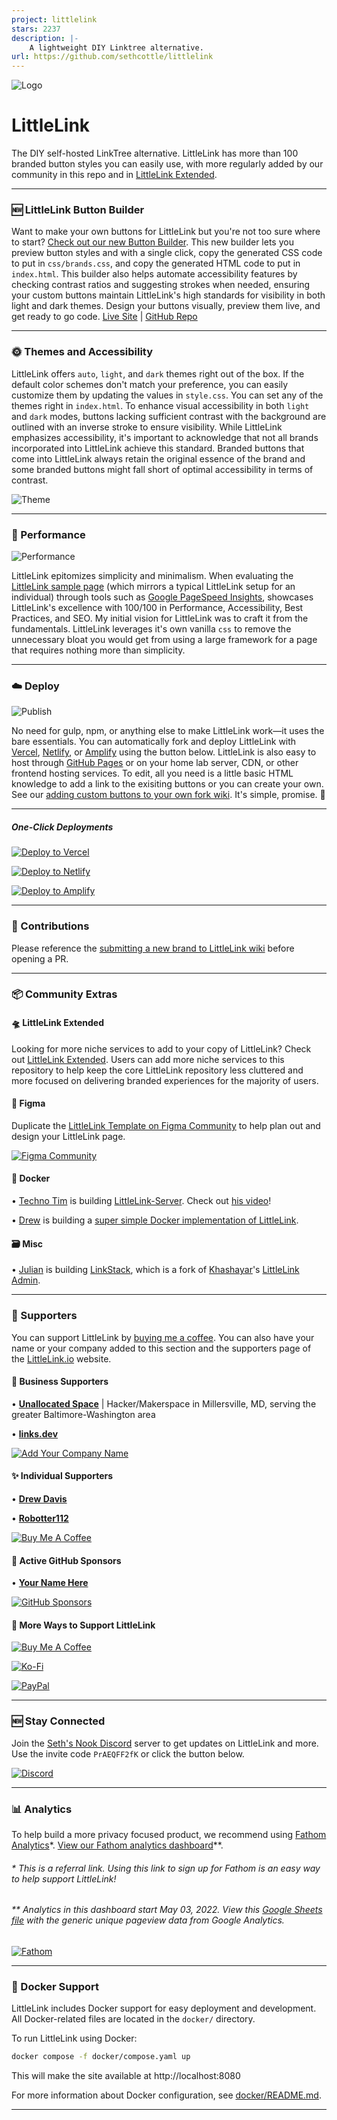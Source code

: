 ```yaml
---
project: littlelink
stars: 2237
description: |-
    A lightweight DIY Linktree alternative.
url: https://github.com/sethcottle/littlelink
---
```


![Logo](https://cdn.cottle.cloud/GitHub/LittleLink/littlelink.gif)

# LittleLink
The DIY self-hosted LinkTree alternative. LittleLink has more than 100 branded button styles you can easily use, with more regularly added by our community in this repo and in [LittleLink Extended](https://github.com/sethcottle/littlelink-extended). 

---
### 🆕 LittleLink Button Builder
Want to make your own buttons for LittleLink but you're not too sure where to start? [Check out our new Button Builder](https://builder.littlelink.io). This new builder lets you preview button styles and with a single click, copy the generated CSS code to put in `css/brands.css`, and copy the generated HTML code to put in `index.html`. This builder also helps automate accessibility features by checking contrast ratios and suggesting strokes when needed, ensuring your custom buttons maintain LittleLink's high standards for visibility in both light and dark themes. Design your buttons visually, preview them live, and get ready to go code. [Live Site](https://builder.littlelink.io) | [GitHub Repo](https://github.com/sethcottle/littlelink-button-builder)

---
### 🌞 Themes and Accessibility
LittleLink offers `auto`, `light`, and `dark` themes right out of the box. If the default color schemes don't match your preference, you can easily customize them by updating the values in `style.css`. You can set any of the themes right in `index.html`. To enhance visual accessibility in both `light` and `dark` modes, buttons lacking sufficient contrast with the background are outlined with an inverse stroke to ensure visibility. While LittleLink emphasizes accessibility, it's important to acknowledge that not all brands incorporated into LittleLink achieve this standard. Branded buttons that come into LittleLink always retain the original essence of the brand and some branded buttons might fall short of optimal accessibility in terms of contrast.

![Theme](https://cdn.cottle.cloud/GitHub/LittleLink/ThemeSupport.gif)

---
### 🥇 Performance

![Performance](https://cdn.cottle.cloud/GitHub/LittleLink/ranking.gif)

LittleLink epitomizes simplicity and minimalism. When evaluating the [LittleLink sample page](https://littlelink.io/sample/seth) (which mirrors a typical LittleLink setup for an individual) through tools such as [Google PageSpeed Insights](https://pagespeed.web.dev/analysis/https-littlelink-io-sample-seth/17ex80ryq4?form_factor=mobile), showcases LittleLink's excellence with 100/100 in Performance, Accessibility, Best Practices, and SEO. My initial vision for LittleLink was to craft it from the fundamentals. LittleLink leverages it's own vanilla `css` to remove the unnecessary bloat you would get from using a large framework for a page that requires nothing more than simplicity.

---
### ☁️ Deploy

![Publish](https://cdn.cottle.cloud/GitHub/LittleLink/test/css/deploy.gif)

No need for gulp, npm, or anything else to make LittleLink work—it uses the bare essentials. You can automatically fork and deploy LittleLink with [Vercel](https://vercel.com/), [Netlify](https://www.netlify.com/), or [Amplify](https://aws.amazon.com/amplify) using the button below. LittleLink is also easy to host through [GitHub Pages](https://pages.github.com/) or on your home lab server, CDN, or other frontend hosting services. To edit, all you need is a little basic HTML knowledge to add a link to the exisiting buttons or you can create your own. See our [adding custom buttons to your own fork wiki](https://github.com/sethcottle/littlelink/wiki/Adding-custom-buttons-to-your-own-fork). It's simple, promise. 🤞

---
##### One-Click Deployments

[![Deploy to Vercel](https://cdn.cottle.cloud/littlelink/button-deploy-vercel.svg)](https://vercel.com/new/clone?repository-url=https%3A%2F%2Fgithub.com%2Fsethcottle%2Flittlelink&project-name=littlelink&repository-name=littlelink)

[![Deploy to Netlify](https://cdn.cottle.cloud/littlelink/button-deploy-netlify.svg)](https://app.netlify.com/start/deploy?repository=https://github.com/sethcottle/littlelink)

[![Deploy to Amplify](https://cdn.cottle.cloud/littlelink/button-deploy-amplify.svg)](https://console.aws.amazon.com/amplify/home#/deploy?repo=https://github.com/sethcottle/littlelink)

---

### 🤝 Contributions
Please reference the [submitting a new brand to LittleLink wiki](https://github.com/sethcottle/littlelink/wiki/Submitting-a-new-brand-to-LittleLink) before opening a PR.

---
### 📦 Community Extras

#### 🛸 LittleLink Extended
Looking for more niche services to add to your copy of LittleLink? Check out [LittleLink Extended](https://github.com/sethcottle/littlelink-extended). Users can add more niche services to this repository to help keep the core LittleLink repository less cluttered and more focused on delivering branded experiences for the majority of users.

#### 🎨 Figma
Duplicate the [LittleLink Template on Figma Community](https://www.figma.com/community/file/846568099968305613) to help plan out and design your LittleLink page.

[![Figma Community](https://cdn.cottle.cloud/littlelink/button-figma-community.svg)](https://www.figma.com/community/file/846568099968305613)

#### 🐋 Docker
• [Techno Tim](https://github.com/timothystewart6) is building [LittleLink-Server](https://github.com/techno-tim/littlelink-server). Check out [his video](https://youtu.be/42SqfI_AjXU)!

• [Drew](https://github.com/davisdre) is building a [super simple Docker implementation of LittleLink](https://github.com/davisdre/littlelink).

#### 🗃️ Misc
• [Julian](https://github.com/JulianPrieber) is building [LinkStack](https://github.com/LinkStackOrg/LinkStack), which is a fork of [Khashayar](https://github.com/khashayarzavosh)'s [LittleLink Admin](https://github.com/khashayarzavosh/admin-littlelink).

---

### 💖 Supporters
You can support LittleLink by [buying me a coffee](https://www.buymeacoffee.com/seth). You can also have your name or your company added to this section and the supporters page of the [LittleLink.io](https://littlelink.io) website.

#### 🏢 Business Supporters
• **[Unallocated Space](https://connect.unallocatedspace.org/)** | Hacker/Makerspace in Millersville, MD, serving the greater Baltimore-Washington area

• **[links.dev](https://github.com/fatih-yavuz/links.dev)**

[![Add Your Company Name](https://cdn.cottle.cloud/littlelink/button-buy-me-a-coffee-company.svg)](https://www.buymeacoffee.com/seth/e/50574)

#### ✨ Individual Supporters
• **[Drew Davis](https://connect.davisdre.me)**

• **[Robotter112](https://robotter112.de/)**

[![Buy Me A Coffee](https://cdn.cottle.cloud/littlelink/button-buy-me-a-coffee-individual.svg)](https://www.buymeacoffee.com/seth/e/50573)

#### 🐙 Active GitHub Sponsors
• **[Your Name Here](https://github.com/sponsors/sethcottle)**

[![GitHub Sponsors](https://cdn.cottle.cloud/littlelink/button-github-sponsors.svg)](https://github.com/sponsors/sethcottle)


#### 🥰 More Ways to Support LittleLink
[![Buy Me A Coffee](https://cdn.cottle.cloud/littlelink/button-buy-me-a-coffee.svg)](https://www.buymeacoffee.com/seth/)

[![Ko-Fi](https://cdn.cottle.cloud/littlelink/button-ko-fi.svg)](https://ko-fi.com/sethcottle)

[![PayPal](https://cdn.cottle.cloud/littlelink/button-paypal.svg)](https://paypal.me/sethcottle/)

---

### 🆕 Stay Connected

Join the [Seth's Nook Discord](https://discord.gg/PrAEQFF2fK) server to get updates on LittleLink and more. Use the invite code `PrAEQFF2fK` or click the button below.

[![Discord](https://cdn.cottle.cloud/littlelink/button-discord.svg)](https://discord.gg/PrAEQFF2fK)

---

### 📊 Analytics

To help build a more privacy focused product, we recommend using [Fathom Analytics](https://usefathom.com/ref/EQVZMV)*. [View our Fathom analytics dashboard](https://app.usefathom.com/share/xbmnwxxl/littlelink.io#/?filters=%5B%5D&range=last_7_days&site=2251799827005303)**.

###### * This is a referral link. Using this link to sign up for Fathom is an easy way to help support LittleLink!

###### ** Analytics in this dashboard start May 03, 2022. View this [Google Sheets file](https://docs.google.com/spreadsheets/d/1GL4SroAdH-OZphBVR5z-BoSukHIEVJfao25q_e9-Ii8/edit?usp=sharing) with the generic unique pageview data from Google Analytics.

[![Fathom](https://cdn.cottle.cloud/littlelink/button-fathom-analytics.svg)](https://usefathom.com/ref/EQVZMV)

---
### 🐳 Docker Support
LittleLink includes Docker support for easy deployment and development. All Docker-related files are located in the `docker/` directory.

To run LittleLink using Docker:

```bash
docker compose -f docker/compose.yaml up
```

This will make the site available at http://localhost:8080

For more information about Docker configuration, see [docker/README.md](docker/README.md).

---


